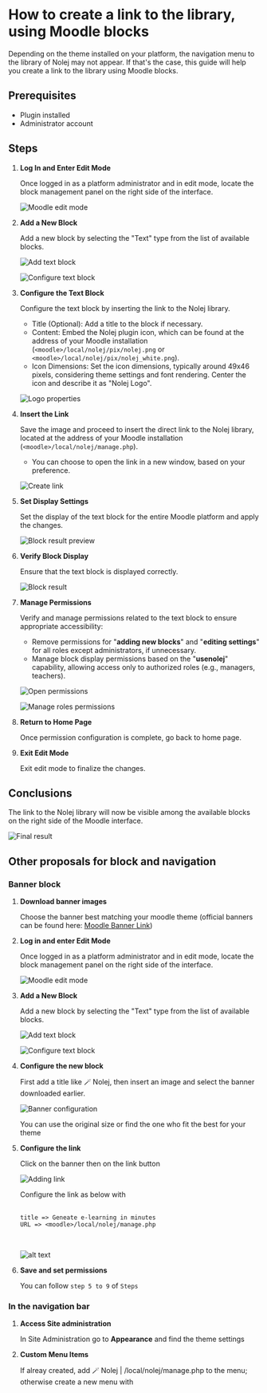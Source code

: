# How to create a link to the library, using Moodle blocks
Depending on the theme installed on your platform, the navigation menu to the library of Nolej may
not appear. If that's the case, this guide will help you create a link to the library using Moodle blocks.

## Prerequisites

* Plugin installed
* Administrator account

## Steps

1. **Log In and Enter Edit Mode**

    Once logged in as a platform administrator and in edit mode, locate the block management panel on
    the right side of the interface.

    ![Moodle edit mode](images/navigation-block/navigation-block-01_Moodle_edit_mode.png)

2. **Add a New Block**

    Add a new block by selecting the "Text" type from the list of available blocks.

    ![Add text block](images/navigation-block/navigation-block-02_Add_text_block.png)

    ![Configure text block](images/navigation-block/navigation-block-03_Configure_text_block.png)

3. **Configure the Text Block**

    Configure the text block by inserting the link to the Nolej library.

    * Title (Optional): Add a title to the block if necessary.
    * Content: Embed the Nolej plugin icon, which can be found at the address of your Moodle
      installation (`<moodle>/local/nolej/pix/nolej.png` or `<moodle>/local/nolej/pix/nolej_white.png`).
    * Icon Dimensions: Set the icon dimensions, typically around 49x46 pixels, considering
      theme settings and font rendering. Center the icon and describe it as "Nolej Logo".

    ![Logo properties](images/navigation-block/navigation-block-04_Logo_properties.png)

4. **Insert the Link**

    Save the image and proceed to insert the direct link to the Nolej library, located at the
    address of your Moodle installation (`<moodle>/local/nolej/manage.php`).

    * You can choose to open the link in a new window, based on your preference.

    ![Create link](images/navigation-block/navigation-block-05_Create_link.png)

5. **Set Display Settings**

    Set the display of the text block for the entire Moodle platform and apply the changes.

    ![Block result preview](images/navigation-block/navigation-block-06_Block_result_preview.png)

6. **Verify Block Display**

    Ensure that the text block is displayed correctly.

    ![Block result](images/navigation-block/navigation-block-07_Block_result.png)

7. **Manage Permissions**

    Verify and manage permissions related to the text block to ensure appropriate accessibility:

    * Remove permissions for "__adding new blocks__" and "__editing settings__" for all roles except
      administrators, if unnecessary.
    * Manage block display permissions based on the "__**usenolej**__" capability, allowing access
      only to authorized roles (e.g., managers, teachers).

    ![Open permissions](images/navigation-block/navigation-block-08_Open_permissions.png)

    ![Manage roles permissions](images/navigation-block/navigation-block-09_Manage_roles_permissions.png)

8. **Return to Home Page**

    Once permission configuration is complete, go back to home page.

9. **Exit Edit Mode**

    Exit edit mode to finalize the changes.

## Conclusions

The link to the Nolej library will now be visible among the available blocks on the right side
of the Moodle interface.

![Final result](images/navigation-block/navigation-block-10_Final_result.png)

## Other proposals for block and navigation

### Banner block

1. **Download banner images**

    Choose the banner best matching your moodle theme (official banners can be found here: [Moodle Banner Link](https://bit.ly/nolej-moodle-templates))

2. **Log in and enter Edit Mode**

    Once logged in as a platform administrator and in edit mode, locate the block management panel on the right side of the interface.

    ![Moodle edit mode](images/navigation-block/navigation-block-01_Moodle_edit_mode.png)

3. **Add a New Block**

    Add a new block by selecting the "Text" type from the list of available blocks.

    ![Add text block](images/navigation-block/navigation-block-02_Add_text_block.png)

    ![Configure text block](images/navigation-block/navigation-block-03_Configure_text_block.png)

4. **Configure the new block**

    First add a title like 🪄 Nolej, then insert an image and select the banner downloaded earlier.

    ![Banner configuration](images/navigation-block/navigation-block-11_banner.png)

    You can use the original size or find the one who fit the best for your theme

5. **Configure the link**

    Click on the banner then on the link button

    ![Adding link](images/navigation-block/navigation-block-12_Adding_link.png)

    Configure the link as below with <br><br>
    ```
    title => Geneate e-learning in minutes
    URL => <moodle>/local/nolej/manage.php
    ```
    <br>

    ![alt text](images/navigation-block/navigation-block-13_Configure_link.png)


6. **Save and set permissions**

    You can follow `step 5 to 9` of `Steps`



### In the navigation bar

1. **Access Site administration**

   In Site Administration go to **Appearance** and find the theme settings

2. **Custom Menu Items**

    If alreay created, add 🪄 Nolej | <moodle>/local/nolej/manage.php to the menu; otherwise create a new menu with


